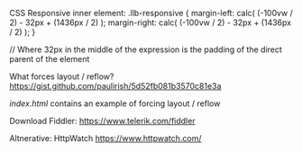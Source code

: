 CSS Responsive inner element:
.llb-responsive {
    margin-left: calc( (-100vw / 2) - 32px + (1436px / 2) );
    margin-right: calc( (-100vw / 2) - 32px + (1436px / 2) );
}

// Where 32px in the middle of the expression is the padding of the direct parent of the element


What forces layout / reflow?
https://gist.github.com/paulirish/5d52fb081b3570c81e3a

_index.html_ contains an example of forcing layout / reflow

Download Fiddler:
https://www.telerik.com/fiddler

Altnerative: HttpWatch
https://www.httpwatch.com/